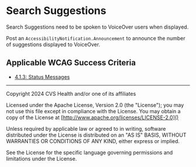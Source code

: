 # Search Suggestions
Search Suggestions need to be spoken to VoiceOver users when displayed. 

Post an `AccessibilityNotification.Announcement` to announce the number of suggestions displayed to VoiceOver.


## Applicable WCAG Success Criteria
- [4.1.3: Status Messages](https://www.w3.org/WAI/WCAG22/Understanding/status-messages)

----

Copyright 2024 CVS Health and/or one of its affiliates

Licensed under the Apache License, Version 2.0 (the "License");
you may not use this file except in compliance with the License.
You may obtain a copy of the License at
[http://www.apache.org/licenses/LICENSE-2.0]()

Unless required by applicable law or agreed to in writing, software
distributed under the License is distributed on an "AS IS" BASIS,
WITHOUT WARRANTIES OR CONDITIONS OF ANY KIND, either express or implied.

See the License for the specific language governing permissions and
limitations under the License.
